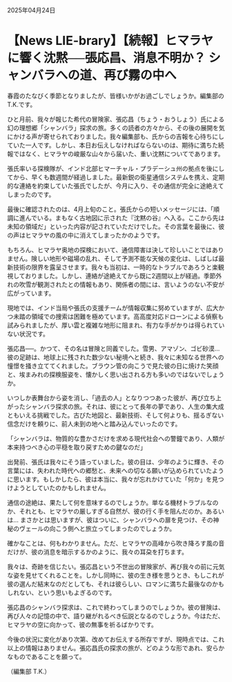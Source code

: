 2025年04月24日

# 【News LIE-brary】【続報】ヒマラヤに響く沈黙──張応昌、消息不明か？ シャンバラへの道、再び霧の中へ

春霞のたなびく季節となりましたが、皆様いかがお過ごしでしょうか。編集部のT.K.です。

ひと月前、我々が報じた希代の冒険家、張応昌（ちょう・おうしょう）氏による幻の理想郷「シャンバラ」探求の旅。多くの読者の方々から、その後の展開を気にかける声が寄せられておりました。我々編集部も、氏からの吉報を心待ちにしていた一人です。しかし、本日お伝えしなければならないのは、期待に満ちた続報ではなく、ヒマラヤの峻厳な山々から届いた、重い沈黙についてであります。

張氏率いる探検隊が、インド北部ヒマーチャル・プラデーシュ州の拠点を後にしてから、早くも数週間が経過しました。最新鋭の衛星通信システムを携え、定期的な連絡を約束していた張氏でしたが、今月に入り、その通信が完全に途絶えてしまったのです。

最後に確認されたのは、4月上旬のこと。張氏からの短いメッセージには、「順調に進んでいる。まもなく古地図に示された『沈黙の谷』へ入る。ここから先は未知の領域だ」といった内容が記されていただけでした。その言葉を最後に、彼の声はヒマラヤの風の中に消えてしまったかのようです。

もちろん、ヒマラヤ奥地の探検において、通信障害は決して珍しいことではありません。険しい地形や磁場の乱れ、そして予測不能な天候の変化は、しばしば最新技術の限界を露呈させます。我々も当初は、一時的なトラブルであろうと楽観視しておりました。しかし、連絡が途絶えてから既に2週間以上が経過。季節外れの吹雪が観測されたとの情報もあり、関係者の間には、言いようのない不安が広がっています。

現地では、インド当局や張氏の支援チームが情報収集に努めていますが、広大かつ未踏の領域での捜索は困難を極めています。高高度対応ドローンによる偵察も試みられましたが、厚い雲と複雑な地形に阻まれ、有力な手がかりは得られていない状況です。

張応昌──。かつて、その名は冒険と同義でした。雪男、アマゾン、ゴビ砂漠… 彼の足跡は、地球上に残された数少ない秘境へと続き、我々に未知なる世界への憧憬を掻き立ててくれました。ブラウン管の向こうで見た彼の日に焼けた笑顔と、埃まみれの探検服姿を、懐かしく思い出される方も多いのではないでしょうか。

いつしか表舞台から姿を消し、「過去の人」となりつつあった彼が、再び立ち上がったシャンバラ探求の旅。それは、彼にとって長年の夢であり、人生の集大成ともいえる挑戦でした。古びた地図と、最新技術、そして何よりも、揺るぎない信念だけを頼りに、前人未到の地へと踏み込んでいったのです。

「シャンバラは、物質的な豊かさだけを求める現代社会への警鐘であり、人類が本来持つべき心の平穏を取り戻すための鍵なのだ」

出発前、張氏は我々にそう語っていました。彼の目は、少年のように輝き、その言葉には、失われた時代への郷愁と、未来への切なる願いが込められていたように思います。もしかしたら、彼は本当に、我々が忘れかけていた「何か」を見つけようとしていたのかもしれません。

通信の途絶は、果たして何を意味するのでしょうか。単なる機材トラブルなのか、それとも、ヒマラヤの厳しすぎる自然が、彼の行く手を阻んだのか。あるいは… まさかとは思いますが、彼はついに、シャンバラへの扉を見つけ、その神秘のヴェールの向こう側へと旅立ってしまったのでしょうか。

確かなことは、何もわかりません。ただ、ヒマラヤの高峰から吹き降ろす風の音だけが、彼の消息を暗示するかのように、我々の耳朶を打ちます。

我々は、奇跡を信じたい。張応昌という不世出の冒険家が、再び我々の前に元気な姿を見せてくれることを。しかし同時に、彼の生き様を思うとき、もしこれが彼の選んだ結末なのだとしても、それは彼らしい、ロマンに満ちた最後なのかもしれない、という思いもよぎるのです。

張応昌のシャンバラ探求は、これで終わってしまうのでしょうか。彼の冒険は、再び人々の記憶の中で、語り継がれるべき伝説となるのでしょうか。今はただ、ヒマラヤの空に向かって、彼の無事を祈るばかりです。

今後の状況に変化があり次第、改めてお伝えする所存ですが、現時点では、これ以上の情報はありません。張応昌氏の探求の旅が、どのような形であれ、安らかなものであることを願って。

（編集部 T.K.）